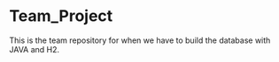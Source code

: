 # Team_Project
This is the team repository for when we have to build the database with JAVA and H2.

